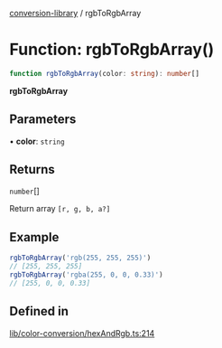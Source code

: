 [conversion-library](../globals.md) / rgbToRgbArray

# Function: rgbToRgbArray()

```ts
function rgbToRgbArray(color: string): number[]
```

**rgbToRgbArray**

<Badge type="tip" text="version: v0.0.6+" />

## Parameters

• **color**: `string`

## Returns

`number`[]

Return array `[r, g, b, a?]`

## Example

```ts
rgbToRgbArray('rgb(255, 255, 255)')
// [255, 255, 255]
rgbToRgbArray('rgba(255, 0, 0, 0.33)')
// [255, 0, 0, 0.33]
```

## Defined in

[lib/color-conversion/hexAndRgb.ts:214](https://github.com/fxss5201/conversion-library/blob/f6fab6ca6761147d1f6fa1253d4c6904c568e06d/lib/color-conversion/hexAndRgb.ts#L214)
